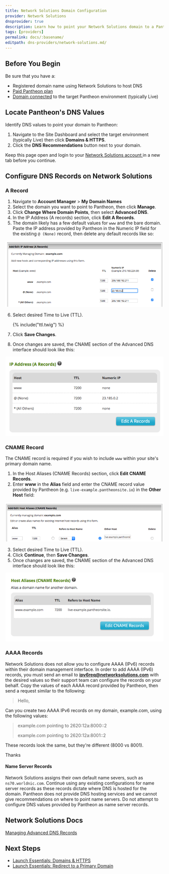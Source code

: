 ```yaml
---
title: Network Solutions Domain Configuration
provider: Network Solutions
dnsprovider: true
description: Learn how to point your Network Solutions domain to a Pantheon site.
tags: [providers]
permalink: docs/:basename/
editpath: dns-providers/network-solutions.md/
---
```

## Before You Begin
Be sure that you have a:


- Registered domain name using Network Solutions to host DNS
- [Paid Pantheon plan](/docs/guides/launch/plans/)
- [Domain connected](/docs/guides/launch/domains/) to the target Pantheon environment (typically Live)

## Locate Pantheon's DNS Values
Identify DNS values to point your domain to Pantheon:

1. Navigate to the Site Dashboard and select the target environment (typically <span class="glyphicons glyphicons-cardio"></span> Live) then click **<span class="glyphicons glyphicons-home"></span> Domains & HTTPS**.
2. Click the **DNS Recommendations** button next to your domain.

Keep this page open and login to your <a href="https://www.networksolutions.com" target="blank">Network Solutions account <span class="glyphicons glyphicons-new-window-alt"></span></a> in a new tab before you continue.

## Configure DNS Records on Network Solutions
### A Record
1. Navigate to **Account Manager** > **My Domain Names**
2. Select the domain you want to point to Pantheon, then click **Manage**.
3. Click **Change Where Domain Points**, then select **Advanced DNS**.
4. In the IP Address (A records) section, click **Edit A Records**.
5. The domain likely has a few default values for `www` and the bare domain. Paste the IP address provided by Pantheon in the Numeric IP field for the existing `@ (None)` record, then delete any default records like so:

  ![Network Solutions Edit A Records](/source/docs/assets/images/dns/networksolutions/default-a-records.png)

6. Select desired Time to Live (TTL).

    {% include("ttl.twig") %}

7. Click **Save Changes**.
8. Once changes are saved, the CNAME section of the Advanced DNS interface should look like this:

  ![Network Solutions Final CNAME](/source/docs/assets/images/dns/networksolutions/final-a.png)


### CNAME Record
The CNAME record is required if you wish to include `www` within your site's primary domain name.

1. In the Host Aliases (CNAME Records) section, click **Edit CNAME Records**.
2. Enter **www** in the **Alias** field and enter the CNAME record value provided by Pantheon (e.g. `live-example.pantheonsite.io`) in the **Other Host** field:

  ![Network Solutions CNAME](/source/docs/assets/images/dns/networksolutions/create-cname.png)

3. Select desired Time to Live (TTL).
4. Click **Continue**, then **Save Changes**.
5. Once changes are saved, the CNAME section of the Advanced DNS interface should look like this:

  ![Network Solutions Final CNAME](/source/docs/assets/images/dns/networksolutions/final-cname.png)


### AAAA Records
Network Solutions does not allow you to configure AAAA (IPv6) records within their domain management interface. In order to add AAAA (IPv6) records, you must send an email to **ipv6req@networksolutions.com** with the desired values so their support team can configure the records on your behalf. Copy the values of each AAAA record provided by Pantheon, then send a request similar to the following:

> Hello,
>
Can you create two AAAA IPv6 records on my domain, example.com, using the following values:
>
>
>
> example.com pointing to 2620:12a:8000::2
>
> example.com pointing to 2620:12a:8001::2
>
>
>
These records look the same, but they're different (8000 vs 8001).
>
Thanks


#### Name Server Records
Network Solutions assigns their own default name severs, such as `ns70.worldnic.com`. Continue using any existing configurations for name server records as these records dictate where DNS is hosted for the domain. Pantheon does not provide DNS hosting services and we cannot give recommendations on where to point name servers. Do not attempt to configure DNS values provided by Pantheon as name server records.

## Network Solutions Docs

<a href="http://www.networksolutions.com/support/how-to-manage-advanced-dns-records/" target="blank">Managing Advanced DNS Records <span class="glyphicons glyphicons-new-window-alt"></span></a>

## Next Steps

* [Launch Essentials: Domains & HTTPS](/docs/guides/launch/domains/)
* [Launch Essentials: Redirect to a Primary Domain](/docs/guides/launch/redirects/)
